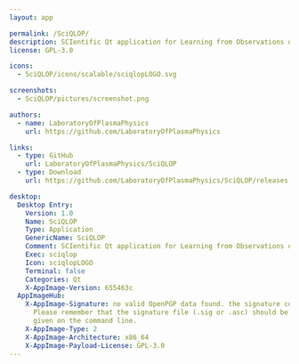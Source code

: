 ```yaml
---
layout: app

permalink: /SciQLOP/
description: SCIentific Qt application for Learning from Observations of Plasmas
license: GPL-3.0

icons:
  - SciQLOP/icons/scalable/sciqlopLOGO.svg

screenshots:
  - SciQLOP/pictures/screenshot.png

authors:
  - name: LaboratoryOfPlasmaPhysics
    url: https://github.com/LaboratoryOfPlasmaPhysics

links:
  - type: GitHub
    url: LaboratoryOfPlasmaPhysics/SciQLOP
  - type: Download
    url: https://github.com/LaboratoryOfPlasmaPhysics/SciQLOP/releases

desktop:
  Desktop Entry:
    Version: 1.0
    Name: SciQLOP
    Type: Application
    GenericName: SciQLOP
    Comment: SCIentific Qt application for Learning from Observations of Plasmas
    Exec: sciqlop
    Icon: sciqlopLOGO
    Terminal: false
    Categories: Qt
    X-AppImage-Version: 655463c
  AppImageHub:
    X-AppImage-Signature: no valid OpenPGP data found. the signature could not be verified.
      Please remember that the signature file (.sig or .asc) should be the first file
      given on the command line.
    X-AppImage-Type: 2
    X-AppImage-Architecture: x86_64
    X-AppImage-Payload-License: GPL-3.0
---
```


